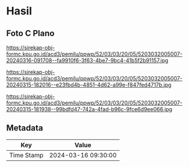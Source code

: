 # Hasil

## Foto C Plano

https://sirekap-obj-formc.kpu.go.id/acd3/pemilu/ppwp/52/03/03/20/05/5203032005007-20240316-091708--fa9910f6-3f63-4be7-9bc4-41b5f2b91157.jpg

https://sirekap-obj-formc.kpu.go.id/acd3/pemilu/ppwp/52/03/03/20/05/5203032005007-20240315-182016--e23fbd4b-4851-4d62-a99e-f847fed4717b.jpg

https://sirekap-obj-formc.kpu.go.id/acd3/pemilu/ppwp/52/03/03/20/05/5203032005007-20240315-181938--99bdfd47-742a-4fad-b96c-9fce6d9ee066.jpg


## Metadata

| Key        | Value               |
| ---------- | ------------------- |
| Time Stamp | 2024-03-16 09:30:00 |



